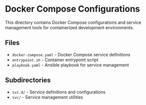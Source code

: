 # Docker Compose Configurations

This directory contains Docker Compose configurations and service management tools for containerized development environments.

## Files

- `docker-compose.yaml` - Docker Compose service definitions
- `entrypoint.sh` - Container entrypoint script
- `playbook.yaml` - Ansible playbook for service management

## Subdirectories

- `svc.d/` - Service definitions and configurations
- `svc/` - Service management utilities